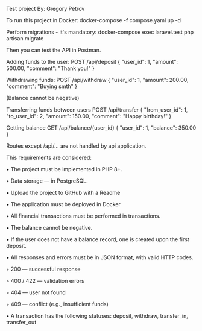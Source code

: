 Test project By: Gregory Petrov

To run this project in Docker: docker-compose -f compose.yaml up -d

Perform migrations - it's mandatory: docker-compose exec laravel.test php artisan migrate

Then you can test the API in Postman.

Adding funds to the user: POST /api/deposit { "user_id": 1, "amount": 500.00, "comment": "Thank you!" }

Withdrawing funds: POST /api/withdraw { "user_id": 1, "amount": 200.00, "comment": "Buying smth" }

(Balance cannot be negative)

Transferring funds between users POST /api/transfer { "from_user_id": 1, "to_user_id": 2, "amount": 150.00, "comment": "Happy birthday!" }

Getting balance GET /api/balance/{user_id} { "user_id": 1, "balance": 350.00 }

Routes except /api/... are not handled by api application.

This requirements are considered:

• The project must be implemented in PHP 8+.

• Data storage — in PostgreSQL.

• Upload the project to GitHub with a Readme

• The application must be deployed in Docker

• All financial transactions must be performed in transactions.

• The balance cannot be negative.

• If the user does not have a balance record, one is created upon the first deposit.

• All responses and errors must be in JSON format, with valid HTTP codes.

◦ 200 — successful response

◦ 400 / 422 — validation errors

◦ 404 — user not found

◦ 409 — conflict (e.g., insufficient funds)

• A transaction has the following statuses: deposit, withdraw, transfer_in, transfer_out
